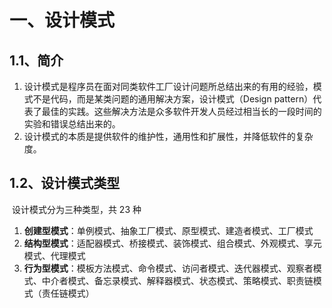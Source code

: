 # 一、设计模式

## 1.1、简介

1. 设计模式是程序员在面对同类软件工厂设计问题所总结出来的有用的经验，模式不是代码，而是某类问题的通用解决方案，设计模式（Design pattern）代表了最佳的实践。这些解决方法是众多软件开发人员经过相当长的一段时间的实验和错误总结出来的。
2. 设计模式的本质是提供软件的维护性，通用性和扩展性，并降低软件的复杂度。

## 1.2、设计模式类型

​	设计模式分为三种类型，共 23 种

1. **创建型模式**：单例模式、抽象工厂模式、原型模式、建造者模式、工厂模式
2. **结构型模式**：适配器模式、桥接模式、装饰模式、组合模式、外观模式、享元模式、代理模式
3. **行为型模式**：模板方法模式、命令模式、访问者模式、迭代器模式、观察者模式、中介者模式、备忘录模式、解释器模式、状态模式、策略模式、职责链模式（责任链模式）